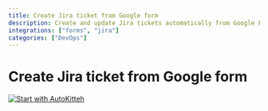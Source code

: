 ```yaml
---
title: Create Jira ticket from Google form
description: Create and update Jira tickets automatically from Google Forms responses
integrations: ["forms", "jira"]
categories: ["DevOps"]
---
```


# Create Jira ticket from Google form

[![Start with AutoKitteh](https://autokitteh.com/assets/autokitteh-badge.svg)](https://app.autokitteh.cloud/template?name=google_forms_to_jira)
